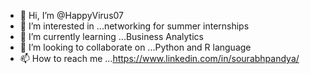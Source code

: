 - 👋 Hi, I’m @HappyVirus07
- 👀 I’m interested in ...networking for summer internships
- 🌱 I’m currently learning ...Business Analytics
- 💞️ I’m looking to collaborate on ...Python and R language
- 📫 How to reach me ...https://www.linkedin.com/in/sourabhpandya/

<!---
HappyVirus07/HappyVirus07 is a ✨ special ✨ repository because its `README.md` (this file) appears on your GitHub profile.
You can click the Preview link to take a look at your changes.
--->
